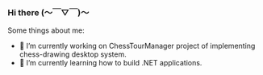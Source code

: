 ### Hi there (～￣▽￣)～

<!-- [![Anurag's GitHub stats-Dark](https://github-readme-stats.vercel.app/api?username=aleksandernekr&count_private=true&show_icons=true&theme=dark#gh-dark-mode-only)](https://github.com/anuraghazra/github-readme-stats#gh-dark-mode-only)
[![Anurag's GitHub stats-Light](https://github-readme-stats.vercel.app/api?username=aleksandernekr&count_private=true&show_icons=true&theme=default#gh-light-mode-only)](https://github.com/anuraghazra/github-readme-stats#gh-light-mode-only) -->

<!-- [![Top Langs](https://github-readme-stats.vercel.app/api/top-langs/?username=aleksandernekr)](https://github.com/anuraghazra/github-readme-stats) -->

Some things about me:

- 🔭 I’m currently working on ChessTourManager project of implementing chess-drawing desktop system.
- 🌱 I’m currently learning how to build .NET applications.
